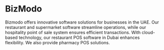 # BizModo
Bizmodo offers innovative software solutions for businesses in the UAE. Our restaurant and supermarket software streamline operations, while our hospitality point of sale system ensures efficient transactions. With cloud-based technology, our restaurant POS software in Dubai enhances flexibility. We also provide pharmacy POS solutions. 
